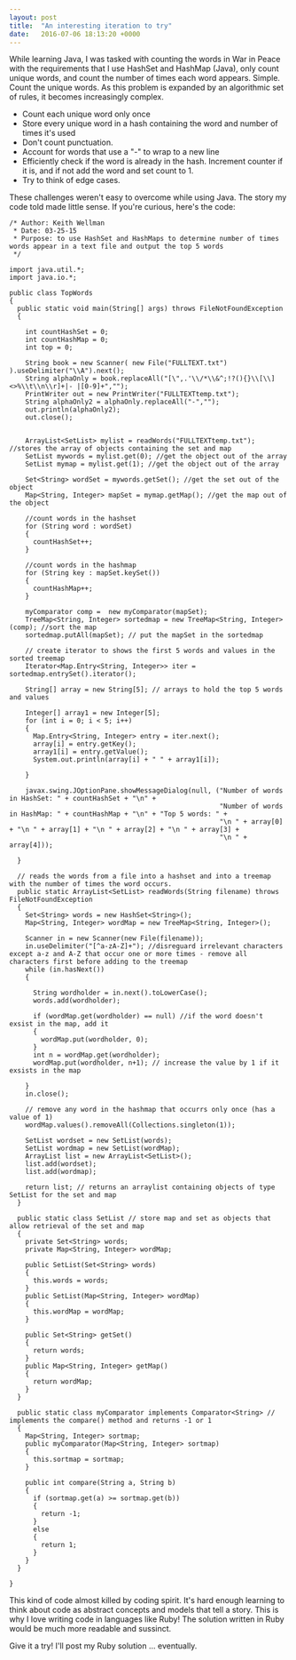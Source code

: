 ```yaml
---
layout: post
title:  "An interesting iteration to try"
date:   2016-07-06 18:13:20 +0000
---
```



While learning Java, I was tasked with counting the words in War in Peace with the requirements that I use HashSet and HashMap (Java), only count unique words, and count the number of times each word appears. Simple. Count the unique words. As this problem is expanded by an algorithmic set of rules, it becomes increasingly complex.

* Count each unique word only once
* Store every unique word in a hash containing the word and number of times it's used
* Don't count punctuation.
* Account for words that use a "-" to wrap to a new line
* Efficiently check if the word is already in the hash. Increment counter if it is, and if not add the word and set count to 1. 
* Try to think of edge cases.

These challenges weren't easy to overcome while using Java. The story my code told made little sense. If you're curious, here's the code:

```
/* Author: Keith Wellman
 * Date: 03-25-15
 * Purpose: to use HashSet and HashMaps to determine number of times words appear in a text file and output the top 5 words
 */

import java.util.*;
import java.io.*;

public class TopWords
{
  public static void main(String[] args) throws FileNotFoundException
  {
    
    int countHashSet = 0;
    int countHashMap = 0;
    int top = 0;
    
    String book = new Scanner( new File("FULLTEXT.txt") ).useDelimiter("\\A").next();
    String alphaOnly = book.replaceAll("[\",.'\\/*\\&^;!?(){}\\[\\]<>%\\t\\n\\r]+|- |[0-9]+","");
    PrintWriter out = new PrintWriter("FULLTEXTtemp.txt");
    String alphaOnly2 = alphaOnly.replaceAll("-","");
    out.println(alphaOnly2);
    out.close();
    
    
    ArrayList<SetList> mylist = readWords("FULLTEXTtemp.txt"); //stores the array of objects containing the set and map
    SetList mywords = mylist.get(0); //get the object out of the array
    SetList mymap = mylist.get(1); //get the object out of the array
    
    Set<String> wordSet = mywords.getSet(); //get the set out of the object
    Map<String, Integer> mapSet = mymap.getMap(); //get the map out of the object
    
    //count words in the hashset
    for (String word : wordSet)
    {
      countHashSet++;
    }
 
    //count words in the hashmap
    for (String key : mapSet.keySet())
    {
      countHashMap++;
    }
    
    myComparator comp =  new myComparator(mapSet);
    TreeMap<String, Integer> sortedmap = new TreeMap<String, Integer>(comp); //sort the map
    sortedmap.putAll(mapSet); // put the mapSet in the sortedmap
    
    // create iterator to shows the first 5 words and values in the sorted treemap
    Iterator<Map.Entry<String, Integer>> iter = sortedmap.entrySet().iterator();    
    
    String[] array = new String[5]; // arrays to hold the top 5 words and values
    
    Integer[] array1 = new Integer[5];
    for (int i = 0; i < 5; i++)
    {
      Map.Entry<String, Integer> entry = iter.next();
      array[i] = entry.getKey();
      array1[i] = entry.getValue();
      System.out.println(array[i] + " " + array1[i]);
      
    }
    
    javax.swing.JOptionPane.showMessageDialog(null, ("Number of words in HashSet: " + countHashSet + "\n" + 
                                                     "Number of words in HashMap: " + countHashMap + "\n" + "Top 5 words: " + 
                                                     "\n " + array[0] + "\n " + array[1] + "\n " + array[2] + "\n " + array[3] + 
                                                     "\n " + array[4]));
    
  }
  
  // reads the words from a file into a hashset and into a treemap with the number of times the word occurs. 
  public static ArrayList<SetList> readWords(String filename) throws FileNotFoundException
  {
    Set<String> words = new HashSet<String>();
    Map<String, Integer> wordMap = new TreeMap<String, Integer>();
      
    Scanner in = new Scanner(new File(filename));
    in.useDelimiter("[^a-zA-Z]+"); //disreguard irrelevant characters except a-z and A-Z that occur one or more times - remove all characters first before adding to the treemap
    while (in.hasNext())
    {
      
      String wordholder = in.next().toLowerCase();
      words.add(wordholder);
      
      if (wordMap.get(wordholder) == null) //if the word doesn't exsist in the map, add it
      {
        wordMap.put(wordholder, 0);
      }
      int n = wordMap.get(wordholder);
      wordMap.put(wordholder, n+1); // increase the value by 1 if it exsists in the map
      
    }
    in.close();

    // remove any word in the hashmap that occurrs only once (has a value of 1)
    wordMap.values().removeAll(Collections.singleton(1));
    
    SetList wordset = new SetList(words);
    SetList wordmap = new SetList(wordMap);
    ArrayList list = new ArrayList<SetList>();
    list.add(wordset);
    list.add(wordmap);
    
    return list; // returns an arraylist containing objects of type SetList for the set and map
  }
  
  public static class SetList // store map and set as objects that allow retrieval of the set and map
  {
    private Set<String> words;
    private Map<String, Integer> wordMap;
    
    public SetList(Set<String> words)
    {
      this.words = words;
    }
    public SetList(Map<String, Integer> wordMap)
    {
      this.wordMap = wordMap;
    }
    
    public Set<String> getSet()
    {
      return words;
    }
    public Map<String, Integer> getMap()
    {
      return wordMap;
    }
  }
  
  public static class myComparator implements Comparator<String> // implements the compare() method and returns -1 or 1 
  {
    Map<String, Integer> sortmap;
    public myComparator(Map<String, Integer> sortmap)
    {
      this.sortmap = sortmap;
    }
    
    public int compare(String a, String b)
    {
      if (sortmap.get(a) >= sortmap.get(b))
      {
        return -1;
      } 
      else 
      {
        return 1;
      } 
    }
  }
  
}
```

This kind of code almost killed by coding spirit. It's hard enough learning to think about code as abstract concepts and models that tell a story. This is why I love writing code in languages like Ruby! The solution written in Ruby would be much more readable and sussinct. 

Give it a try! I'll post my Ruby solution ... eventually. 


